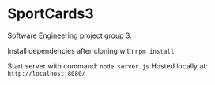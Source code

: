 # SportCards3
Software Engineering project group 3.

Install dependencies after cloning with `npm install`

Start server with command: `node server.js`
Hosted locally at: `http://localhost:8080/`
